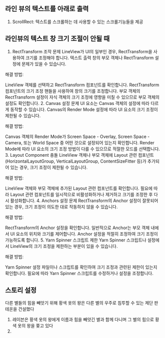 라인 뷰의 텍스트를 아래로 출력 
---------------------------------------------------------------------------------------------
1. ScrollRect: 텍스트를 스크롤하는 데 사용할 수 있는 스크롤기능들을 제공


라인뷰의 텍스트 창 크기 조절이 안될 때
---------------------------------------------------------------------------------------------
1. RectTransform 조작 문제
LineView가 UI의 일부인 경우, RectTransform을 사용하여 크기를 조정해야 합니다. 텍스트 출력 창의 부모 객체나 RectTransform 설정에 문제가 있을 수 있습니다.

해결 방법:

LineView 객체를 선택하고 RectTransform 컴포넌트를 확인합니다.
RectTransform 컴포넌트의 크기 조정 핸들을 사용하여 창의 크기를 조정합니다.
부모 객체의 RectTransform 설정이 자식 객체의 크기 조정에 영향을 미칠 수 있으므로 부모 객체의 설정도 확인합니다.
2. Canvas 설정 문제
UI 요소는 Canvas 객체의 설정에 따라 다르게 동작할 수 있습니다. Canvas의 Render Mode 설정에 따라 UI 요소의 크기 조정이 제한될 수 있습니다.

해결 방법:

Canvas 객체의 Render Mode가 Screen Space - Overlay, Screen Space - Camera, 또는 World Space 중 어떤 것으로 설정되어 있는지 확인합니다.
Render Mode에 따라 UI 요소의 크기 조정 방법이 다를 수 있으므로 적절한 모드를 선택합니다.
3. Layout Component 충돌
LineView 객체나 부모 객체에 Layout 관련 컴포넌트(HorizontalLayoutGroup, VerticalLayoutGroup, ContentSizeFitter 등)가 추가되어 있는 경우, 크기 조정이 제한될 수 있습니다.

해결 방법:

LineView 객체와 부모 객체에 추가된 Layout 관련 컴포넌트를 확인합니다.
필요에 따라 Layout 관련 컴포넌트를 일시적으로 비활성화하거나 제거하고 크기를 조정한 후 다시 활성화합니다.
4. Anchors 설정 문제
RectTransform의 Anchor 설정이 잘못되어 있는 경우, 크기 조정이 의도한 대로 작동하지 않을 수 있습니다.

해결 방법:

RectTransform의 Anchor 설정을 확인합니다. 일반적으로 Anchor는 부모 객체 내에서 UI 요소의 위치와 크기를 제어합니다.
Anchor 설정을 적절히 조정하여 크기 조정이 가능하도록 합니다.
5. Yarn Spinner 스크립트 제한
Yarn Spinner 스크립트나 설정에서 LineView의 크기 조정을 제한하는 부분이 있을 수 있습니다.

해결 방법:

Yarn Spinner 설정 파일이나 스크립트를 확인하여 크기 조정과 관련된 제한이 있는지 확인합니다.
필요에 따라 Yarn Spinner 스크립트를 수정하거나 설정을 조정합니다.

스토리 설정
---------------------------------------------------------------------------------------------

다른 별들의 힘을 빼앗기 위해 황색 옷의 왕은 다른 별의 우주로 침투할 수 있는 제단 판테온을 건설했다

1. 레이븐은 황색 옷의 왕에게 이름과 힘을 빼앗긴 별과 함께 다니며 그 별의 힘으로 황색 옷의 왕을 쫒고 있다
2. 

